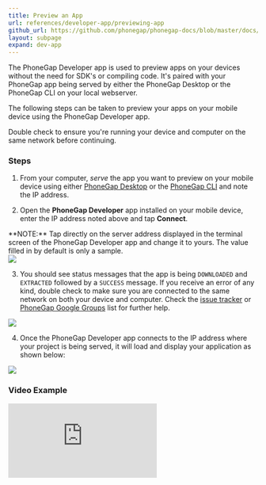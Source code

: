 ```yaml
---
title: Preview an App
url: references/developer-app/previewing-app
github_url: https://github.com/phonegap/phonegap-docs/blob/master/docs/references/developer-app/2-previewing-app.html.md
layout: subpage
expand: dev-app
---
```


The PhoneGap Developer app is used to preview apps on your devices without the need for SDK's or compiling code. It's paired with your PhoneGap
 app being served by either the PhoneGap Desktop or the PhoneGap CLI on your local webserver.  

The following steps can be taken to preview your apps on your mobile device using the PhoneGap Developer app. 

<div class="alert--warning">Double check to ensure you're running your device and computer on the same network before continuing. </div>

### Steps
1. From your computer, *serve* the app you want to preview on your mobile device using either [PhoneGap Desktop](/getting-started/4-run-your-app/desktop) 
or the [PhoneGap CLI](/getting-started/4-run-your-app/cli) and note the IP address. 

2. Open the **PhoneGap Developer** app installed on your mobile device, enter the IP address noted above and tap  **Connect**.

  <div class="alert--info"> **NOTE:** Tap directly on the server address displayed in the terminal screen 
  of the PhoneGap Developer app and change it to yours. The value filled in by default is only a sample. </div>
  
  <img class="mobile-image" src="/images/dev-app-enter-add.png"/>
  
3. You should see status messages that the app is being `DOWNLOADED` and `EXTRACTED` followed by a `SUCCESS` message. If you receive an 
error of any kind, double check to make sure you are connected to the same network on both your device and computer. Check the 
[issue tracker](https://github.com/phonegap/phonegap-app-developer/issues) or [PhoneGap Google Groups](https://groups.google.com/forum/#!forum/phonegap) list for further help. 

  <img class="mobile-image" src="/images/dev-app-success.jpg"/>

4. Once the PhoneGap Developer app connects to the IP address where your project is being served, it will load and display your application as 
shown below:  

  <img class="mobile-image" src="/images/dev-app-preview.jpg"/>

### Video Example

<div class="video-wrapper">
  <iframe src="https://www.youtube.com/embed/pggw-9b8RVY" frameborder="0" allowfullscreen></iframe>
</div>
